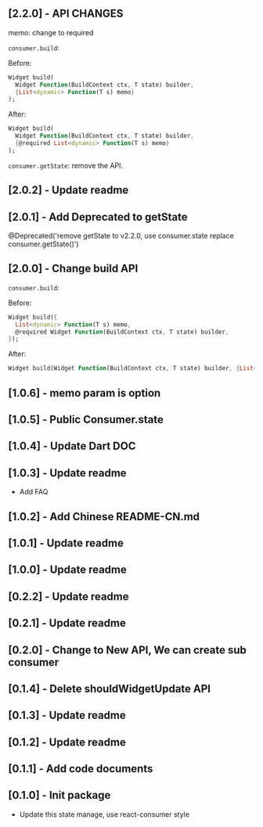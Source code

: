 ## [2.2.0] - API CHANGES

memo: change to required

`consumer.build`:

Before:

```dart
Widget build(
  Widget Function(BuildContext ctx, T state) builder,
  {List<dynamic> Function(T s) memo}
);
```

After:

```dart
Widget build(
  Widget Function(BuildContext ctx, T state) builder,
  {@required List<dynamic> Function(T s) memo}
);
```

`consumer.getState`: remove the API.

## [2.0.2] - Update readme

## [2.0.1] - Add Deprecated to getState

@Deprecated('remove getState to v2.2.0, use consumer.state replace consumer.getState()')

## [2.0.0] - Change build API

`consumer.build`:

Before:

```dart
Widget build({
  List<dynamic> Function(T s) memo,
  @required Widget Function(BuildContext ctx, T state) builder,
});
```

After:

```dart
Widget build(Widget Function(BuildContext ctx, T state) builder, {List<dynamic> Function(T s) memo});
```

## [1.0.6] - memo param is option

## [1.0.5] - Public Consumer.state

## [1.0.4] - Update Dart DOC

## [1.0.3] - Update readme

- Add FAQ

## [1.0.2] - Add Chinese README-CN.md

## [1.0.1] - Update readme

## [1.0.0] - Update readme

## [0.2.2] - Update readme

## [0.2.1] - Update readme

## [0.2.0] - Change to New API, We can create sub consumer

## [0.1.4] - Delete shouldWidgetUpdate API

## [0.1.3] - Update readme

## [0.1.2] - Update readme

## [0.1.1] - Add code documents

## [0.1.0] - Init package

- Update this state manage, use react-consumer style
